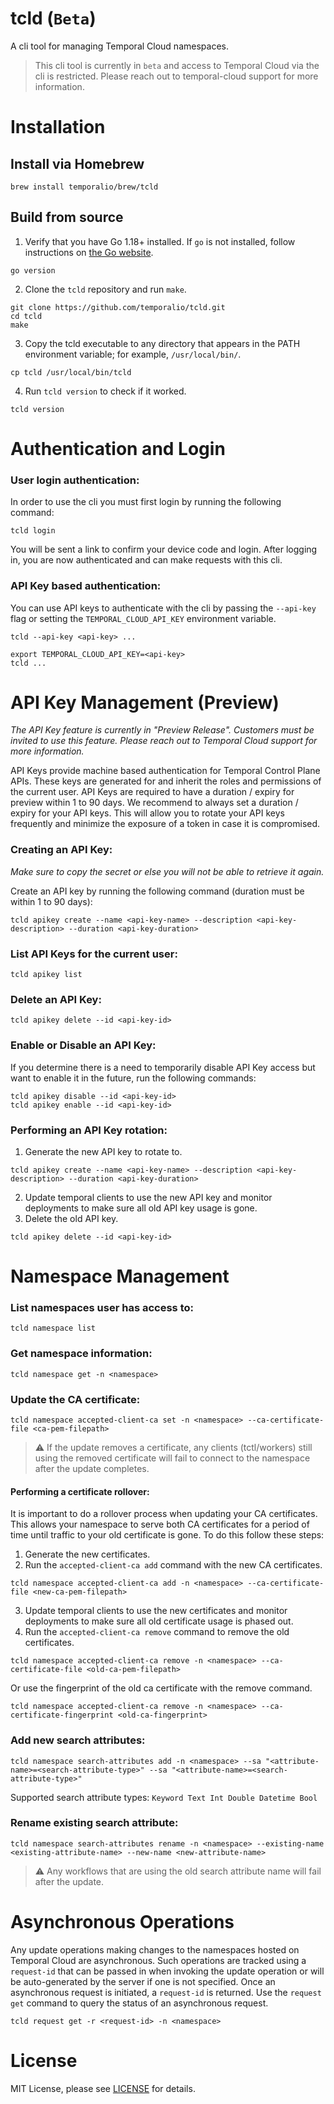 # tcld (`Beta`)
A cli tool for managing Temporal Cloud namespaces.

> This cli tool is currently in `beta` and access to Temporal Cloud via the cli is restricted. Please reach out to temporal-cloud support for more information.

# Installation
## Install via Homebrew
```
brew install temporalio/brew/tcld
```
## Build from source
1. Verify that you have Go 1.18+ installed. If `go` is not installed, follow instructions on [the Go website](https://golang.org/doc/install).
```
go version
```
2. Clone the `tcld` repository and run `make`.
```
git clone https://github.com/temporalio/tcld.git
cd tcld
make
```
3. Copy the tcld executable to any directory that appears in the PATH environment variable; for example, `/usr/local/bin/`.
```
cp tcld /usr/local/bin/tcld
```
4. Run `tcld version` to check if it worked.
```
tcld version
```

# Authentication and Login
### User login authentication:
In order to use the cli you must first login by running the following command:
```
tcld login
```
You will be sent a link to confirm your device code and login. After logging in, you are now authenticated and can make requests with this cli.

### API Key based authentication:
You can use API keys to authenticate with the cli by passing the `--api-key` flag or setting the `TEMPORAL_CLOUD_API_KEY` environment variable.
```
tcld --api-key <api-key> ...
```

```
export TEMPORAL_CLOUD_API_KEY=<api-key>
tcld ...
```

# API Key Management (Preview)
*The API Key feature is currently in "Preview Release". Customers must be invited to use this feature. Please reach out to Temporal Cloud support for more information.*

API Keys provide machine based authentication for Temporal Control Plane APIs. These keys are generated for and inherit the roles and permissions of the current user. API Keys are required to have a duration / expiry for preview within 1 to 90 days. We recommend to always set a duration / expiry for your API keys. This will allow you to rotate your API keys frequently and minimize the exposure of a token in case it is compromised.
### Creating an API Key:
*Make sure to copy the secret or else you will not be able to retrieve it again.*

Create an API key by running the following command (duration must be within 1 to 90 days):
```
tcld apikey create --name <api-key-name> --description <api-key-description> --duration <api-key-duration>
```
### List API Keys for the current user:
```
tcld apikey list
```
### Delete an API Key:
```
tcld apikey delete --id <api-key-id>
```

### Enable or Disable an API Key:
If you determine there is a need to temporarily disable API Key access but want to enable it in the future, run the following commands:
```
tcld apikey disable --id <api-key-id>
tcld apikey enable --id <api-key-id>
```

### Performing an API Key rotation:
1. Generate the new API key to rotate to.
```
tcld apikey create --name <api-key-name> --description <api-key-description> --duration <api-key-duration>
```
2. Update temporal clients to use the new API key and monitor deployments to make sure all old API key usage is gone.
3. Delete the old API key.
``` 
tcld apikey delete --id <api-key-id>
```

# Namespace Management

### List namespaces user has access to:
```
tcld namespace list
```

### Get namespace information:
```
tcld namespace get -n <namespace>
```

### Update the CA certificate:
```
tcld namespace accepted-client-ca set -n <namespace> --ca-certificate-file <ca-pem-filepath>
```
> :warning: If the update removes a certificate, any clients (tctl/workers) still using the removed certificate will fail to connect to the namespace after the update completes.

#### Performing a certificate rollover:
It is important to do a rollover process when updating your CA certificates. This allows your namespace to serve both CA certificates for a period of time until traffic to your old certificate is gone. To do this follow these steps:

1. Generate the new certificates.
2. Run the `accepted-client-ca add` command with the new CA certificates.
```
tcld namespace accepted-client-ca add -n <namespace> --ca-certificate-file <new-ca-pem-filepath>
```

3. Update temporal clients to use the new certificates and monitor deployments to make sure all old certificate usage is phased out.
4. Run the `accepted-client-ca remove` command to remove the old certificates.
```
tcld namespace accepted-client-ca remove -n <namespace> --ca-certificate-file <old-ca-pem-filepath>
```

Or use the fingerprint of the old ca certificate with the remove command.
```
tcld namespace accepted-client-ca remove -n <namespace> --ca-certificate-fingerprint <old-ca-fingerprint>
```

### Add new search attributes:
```
tcld namespace search-attributes add -n <namespace> --sa "<attribute-name>=<search-attribute-type>" --sa "<attribute-name>=<search-attribute-type>"
```
Supported search attribute types: `Keyword Text Int Double Datetime Bool`

### Rename existing search attribute:
```
tcld namespace search-attributes rename -n <namespace> --existing-name <existing-attribute-name> --new-name <new-attribute-name>
```
> :warning: Any workflows that are using the old search attribute name will fail after the update.

# Asynchronous Operations
Any update operations making changes to the namespaces hosted on Temporal Cloud are asynchronous. Such operations are tracked using a `request-id` that can be passed in when invoking the update operation or will be auto-generated by the server if one is not specified. Once an asynchronous request is initiated, a `request-id` is returned. Use the `request get` command to query the status of an asynchronous request.
```
tcld request get -r <request-id> -n <namespace>
```

# License

MIT License, please see [LICENSE](https://github.com/temporalio/tcld/blob/master/LICENSE) for details.


